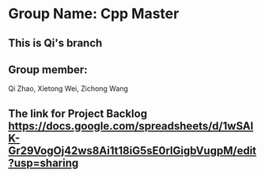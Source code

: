 # Group Name: Cpp Master
## This is Qi's branch 

## Group member:
Qi	Zhao,
Xietong	Wei,
Zichong	Wang

## The link for Project Backlog https://docs.google.com/spreadsheets/d/1wSAlK-Gr29VogOj42ws8Ai1t18iG5sE0rlGigbVugpM/edit?usp=sharing
